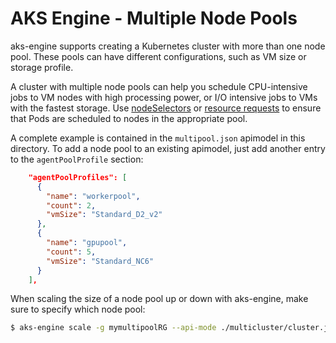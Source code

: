 # AKS Engine - Multiple Node Pools

aks-engine supports creating a Kubernetes cluster with more than one node pool. These pools can have different configurations, such as VM size or storage profile.

A cluster with multiple node pools can help you schedule CPU-intensive jobs to VM nodes with high processing power, or I/O intensive jobs to VMs with the fastest storage. Use [nodeSelectors][] or [resource requests][] to ensure that Pods are scheduled to nodes in the appropriate pool.

A complete example is contained in the `multipool.json` apimodel in this directory. To add a node pool to an existing apimodel, just add another entry to the `agentPoolProfile` section:

```json
    "agentPoolProfiles": [
      {
        "name": "workerpool",
        "count": 2,
        "vmSize": "Standard_D2_v2"
      },
      {
        "name": "gpupool",
        "count": 5,
        "vmSize": "Standard_NC6"
      }
    ],
```

When scaling the size of a node pool up or down with aks-engine, make sure to specify which node pool:

```sh
$ aks-engine scale -g mymultipoolRG --api-mode ./multicluster/cluster.json --new-node-count 10 --node-pool gpupool
```

[nodeSelectors]: https://kubernetes.io/docs/concepts/configuration/assign-pod-node/
[resource requests]: https://kubernetes.io/docs/concepts/configuration/manage-compute-resources-container/

